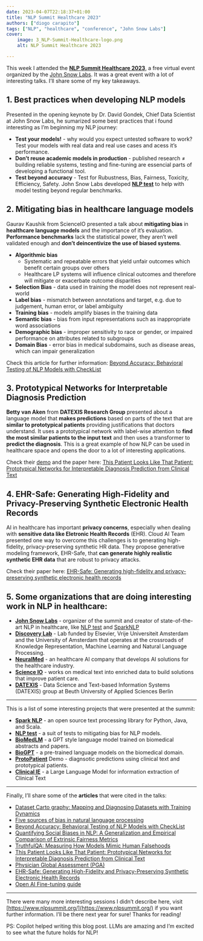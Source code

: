 ```yaml
---
date: 2023-04-07T22:18:37+01:00
title: "NLP Summit Healthcare 2023"
authors: ["diogo carapito"]
tags: ["NLP", "healthcare", "conference", "John Snow Labs"]
cover:
    image: 3_NLP-Summit-Healthcare-logo.png
    alt: NLP Summit Healthcare 2023

---
```


This week I attended the **[NLP Summit Healthcare 2023](https://www.nlpsummit.org/)**, a free virtual event organized by the [John Snow Labs](https://www.johnsnowlabs.com/).
It was a great event with a lot of interesting talks. I’ll share some of my key takeaways.


## 1. Best practices when developing NLP models

Presented in the opening keynote by Dr. David Gondek, Chief Data Scientist at John Snow Labs, he sumarized some best practices that i found interesting as I’m beginning my NLP journey:
- **Test your models!** - why would you expect untested software to work? Test your models with real data and real use cases and acess it’s performance.
- **Don’t reuse academic models in production** - published research ≠ building reliable systems, testing and fine-tuning are essencial parts of developing a functional tool.
- **Test beyond accuracy** - Test for Rubustness, Bias, Fairness, Toxicity, Efficiency, Safety. John Snow Labs developed **[NLP test](https://nlptest.org/)** to help with model testing beyond regular benchmarks.

## 2. Mitigating bias in healthcare language models

Gaurav Kaushik from ScienceIO presented a talk about **mitigating bias** in **healthcare language models** and the importance of it’s evaluation. **Performance benchmarks** lack the statistical power, they aren’t well validated enough and **don’t deincentivize the use of biased systems**.

- **Algorithmic bias** 
  - Systematic and repeatable errors that yield unfair outcomes which benefit certain groups over others 
  - Healthcare LP systems will influence clinical outcomes and therefore will mitigate or exacerbate outcome disparities 
- **Selection Bias** - data used in training the model does not represent real-world
- **Label bias** - mismatch between annotations and target, e.g. due to judgement, human error, or label ambiguity
- **Training bias** - models amplify biases in the training data
- **Semantic bias** - bias from input representations such as inappropriate word associations
- **Demographic bias** - improper sensitivity to race or gender, or impaired performance on attributes related to subgroups
- **Domain Bias** - error bias in medical subdomains, such as disease areas, which can impair generalization

Check this article for further information: [Beyond Accuracy: Behavioral Testing of NLP Models with CheckList](https://aclanthology.org/2020.acl-main.442.pdf)
## 3. Prototypical Networks for Interpretable Diagnosis Prediction

**Betty van Aken** from **DATEXIS Research Group** presented about a language model that **makes predictions** based on parts of the text that are **similar to prototypical patients** providing justifications that doctors understand.
It uses a prototypical network with label-wise attention to **find the most similar patients to the input text** and then uses a transformer to **predict the diagnosis**.
This is a great example of how NLP can be used in healthcare space and opens the door to a lot of interesting applications.

Check their [demo](https://protopatient.demo.datexis.com/) and the paper here: [This Patient Looks Like That Patient: Prototypical Networks for Interpretable Diagnosis Prediction from Clinical Text](https://aclanthology.org/2022.aacl-main.14.pdf)
## 4. EHR-Safe: Generating High-Fidelity and Privacy-Preserving Synthetic Electronic Health Records

AI in healthcare has important **privacy concerns**, especially when dealing with **sensitive data like Eletronic Health Records** (EHR). Cloud AI Team presented one way to overcome this challenges is to generating high-fidelity, privacy-preserving synthetic HR data.
They propose generative modeling framework, EHR-Safe, that **can generate highly realistic synthetic EHR data** that are robust to privacy attacks.

Check their paper here: [EHR-Safe: Generating high-fidelity and privacy-preserving synthetic electronic health records](https://ai.googleblog.com/2022/12/ehr-safe-generating-high-fidelity-and.html)

## 5. Some organizations that are doing interesting work in NLP in healthcare:

- **[John Snow Labs](https://www.johnsnowlabs.com/)** - organizer of the summit and creator of state-of-the-art NLP in healthcare, like [NLP test](https://github.com/johnsnowlabs/nlptest) and [SparkNLP](https://sparknlp.org/)
- **[Discovery Lab](https://discoverylab.ai/)** - Lab funded by Elsevier, Vrije Universiteit Amsterdam and the University of Amsterdam that operates at the crossroads of Knowledge Representation, Machine Learning and Natural Language Processing.
- **[NeuralMed](https://www.neuralmed.ai/en)** - an healthcare AI company that develops AI solutions for the healthcare industry.
- **[Science IO](https://www.science.io/)** - works on medical text into enriched data to build solutions that improve patient care.
- **[DATEXIS](https://github.com/DATEXIS)** - Data Science and Text-based Information Systems (DATEXIS) group at Beuth University of Applied Sciences Berlin

---

This is a list of some interesting projects that were presented at the summit:

- **[Spark NLP](https://sparknlp.org/)** - an open source text processing library for Python, Java, and Scala.
- **[NLP test](https://nlptest.org/)** - a suit of tests to mitigating bias for NLP models.
- **[BioMedLM](https://huggingface.co/stanford-crfm/BioMedLM)** - a GPT style language model trained on biomedical abstracts and papers.
- **[BioGPT](https://huggingface.co/microsoft/biogpt)** - a pre-trained language models on the biomedical domain.
- **[ProtoPatient](https://protopatient.demo.datexis.com/)** Demo - diagnsotic predictions using clinical text and prototypical patients.
- **[Clinical IE](https://huggingface.co/datasets/mitclinicalml/clinical-ie)** - a Large Language Model for information extraction of Clinical Text

---

Finally, I’ll share some of the **articles** that were cited in the talks:

- [Dataset Carto graphy: Mapping and Diagnosing Datasets with Training Dynamics](https://arxiv.org/abs/2009.10795)
- [Five sources of bias in natural language processing](https://compass.onlinelibrary.wiley.com/doi/10.1111/lnc3.12432)
- [Beyond Accuracy: Behavioral Testing of NLP Models with CheckList](https://aclanthology.org/2020.acl-main.442.pdf)
- [Quantifying Social Biases in NLP: A Generalization and Empirical Comparison of Extrinsic Fairness Metrics](https://direct.mit.edu/tacl/article/doi/10.1162/tacl_a_00425/108201/Quantifying-Social-Biases-in-NLP-A-Generalization)
- [TruthfulQA: Measuring How Models Mimic Human Falsehoods](https://arxiv.org/pdf/2109.07958.pdf)
- [This Patient Looks Like That Patient: Prototypical Networks for Interpretable Diagnosis Prediction from Clinical Text](https://aclanthology.org/2022.aacl-main.14.pdf)
- [Physician Global Assessment (PGA)](https://assesschild.com/physician-global-assessment)
- [EHR-Safe: Generating High-Fidelity and Privacy-Preserving Synthetic Electronic Health Records](https://www.researchsquare.com/article/rs-2347130/v1)
- [Open AI Fine-tuning guide](https://platform.openai.com/docs/guides/fine-tuning)


---

There were many more interesting sessions I didn’t describe here, visit [https://www.nlpsummit.org/](https://www.nlpsummit.org/) if you want further information.
I’ll be there next year for sure!
Thanks for reading!

PS: Copilot helped writing this blog post.
LLMs are amazing and I’m excited to see what the future holds for NLP!
